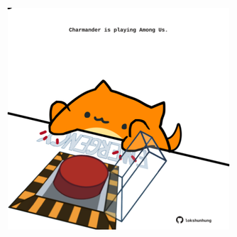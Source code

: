 <!-- built at 27/07/2021, 10:01:58 UTC -->
<p align="center">
  <img width="500" height="500" src="./ReadmeImage.svg">
</p>

